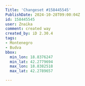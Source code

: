 ```yaml
---
Title: 'Changeset #158445545'
PublishDate: 2024-10-28T09:00:04Z
id: 158445545
user: Znaika
comment: created way
created_by: iD 2.30.4
tags:
- Montenegro
- Budva
bbox:
  min_lon: 18.8376247
  min_lat: 42.2779694
  max_lon: 18.8382518
  max_lat: 42.2789657

---
```

